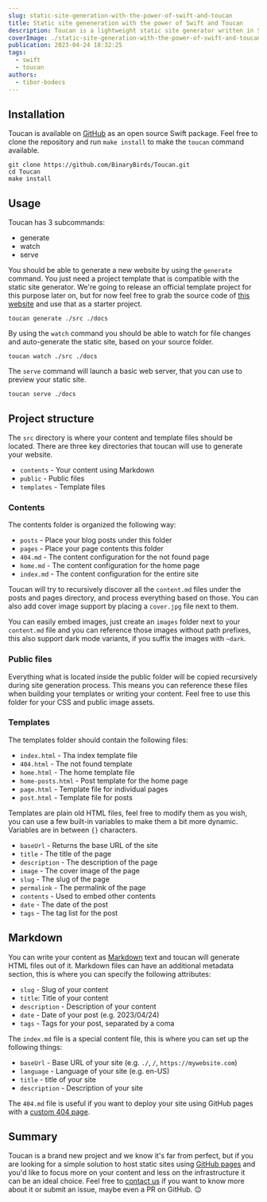 ```yaml
---
slug: static-site-generation-with-the-power-of-swift-and-toucan
title: Static site geneneration with the power of Swift and Toucan
description: Toucan is a lightweight static site generator written in Swift. This article will guide you through the process of creating your own website using it.
coverImage: ./static-site-generation-with-the-power-of-swift-and-toucan/cover.jpg
publication: 2023-04-24 18:32:25
tags:
  - swift
  - toucan
authors:
  - tibor-bodecs
---
```


## Installation

Toucan is available on [GitHub](https://github.com/binarybirds/toucan) as an open source Swift package. Feel free to clone the repository and run `make install` to make the `toucan` command available.

```
git clone https://github.com/BinaryBirds/Toucan.git
cd Toucan
make install
```

## Usage

Toucan has 3 subcommands:

- generate
- watch
- serve

You should be able to generate a new website by using the `generate` command. You just need a project template that is compatible with the static site generator. We're going to release an official template project for this purpose later on, but for now feel free to grab the source code of [this website](https://github.com/binarybirds/site) and use that as a starter project.

```
toucan generate ./src ./docs
```

By using the `watch` command you should be able to watch for file changes and auto-generate the static site, based on your source folder.

```
toucan watch ./src ./docs
```

The `serve` command will launch a basic web server, that you can use to preview your static site.

```
toucan serve ./docs
```

## Project structure

The `src` directory is where your content and template files should be located. There are three key directories that toucan will use to generate your website.

- `contents` - Your content using Markdown
- `public` - Public files
- `templates` - Template files

### Contents

The contents folder is organized the following way:

- `posts` - Place your blog posts under this folder
- `pages` - Place your page contents this folder
- `404.md` - The content configuration for the not found page
- `home.md` - The content configuration for the home page
- `index.md` - The content configuration for the entire site

Toucan will try to recursively discover all the `content.md` files under the posts and pages directory, and process everything based on those. You can also add cover image support by placing a `cover.jpg` file next to them.

You can easily embed images, just create an `images` folder next to your `content.md` file and you can reference those images without path prefixes, this also support dark mode variants, if you suffix the images with `~dark`.

### Public files

Everything what is located inside the public folder will be copied recursively during site generation process. This means you can reference these files when building your templates or writing your content. Feel free to use this folder for your CSS and public image assets.

### Templates

The templates folder should contain the following files:

- `index.html` - Tha index template file
- `404.html` - The not found template
- `home.html` - The home template file
- `home-posts.html` - Post template for the home page
- `page.html` - Template file for individual pages
- `post.html` - Template file for posts

Templates are plain old HTML files, feel free to modify them as you wish, you can use a few built-in variables to make them a bit more dynamic. Variables are in between `{}` characters.

- `baseUrl` - Returns the base URL of the site
- `title` - The title of the page
- `description` - The description of the page
- `image` - The cover image of the page
- `slug` - The slug of the page
- `permalink` - The permalink of the page
- `contents` - Used to embed other contents
- `date` - The date of the post
- `tags` - The tag list for the post

## Markdown

You can write your content as [Markdown](https://daringfireball.net/projects/markdown/syntax) text and toucan will generate HTML files out of it. Markdown files can have an additional metadata section, this is where you can specify the following attributes:

- `slug` - Slug of your content
- `title`: Title of your content
- `description` - Description of your content
- `date` - Date of your post (e.g. 2023/04/24)
- `tags` - Tags for your post, separated by a coma

The `index.md` file is a special content file, this is where you can set up the following things:

- `baseUrl` - Base URL of your site (e.g. `./`, `/`, `https://mywebsite.com`)
- `language` - Language of your site (e.g. en-US)
- `title` - title of your site
- `description` - Description of your site

The `404.md` file is useful if you want to deploy your site using GitHub pages with a [custom 404 page](https://docs.github.com/en/pages/getting-started-with-github-pages/creating-a-custom-404-page-for-your-github-pages-site).

## Summary

Toucan is a brand new project and we know it's far from perfect, but if you are looking for a simple solution to host static sites using [GitHub pages](https://pages.github.com) and you'd like to focus more on your content and less on the infrastructure it can be an ideal choice. Feel free to [contact us](https://github.com/BinaryBirds/Toucan/discussions/1) if you want to know more about it or submit an issue, maybe even a PR on GitHub. 😉
